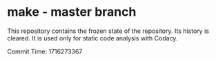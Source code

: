 # make - master branch

This repository contains the frozen state of the repository.
Its history is cleared. It is used only for static code
analysis with Codacy.

Commit Time: 1716273367